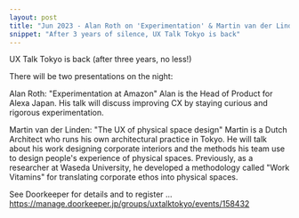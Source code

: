 ```yaml
---
layout: post
title: "Jun 2023 - Alan Roth on 'Experimentation' & Martin van der Linden on 'Physical UX'"
snippet: "After 3 years of silence, UX Talk Tokyo is back" 
---
```


UX Talk Tokyo is back (after three years, no less!)

There will be two presentations on the night:

Alan Roth: "Experimentation at Amazon"
Alan is the Head of Product for Alexa Japan. His talk will discuss improving CX by staying curious and rigorous experimentation.

Martin van der Linden: "The UX of physical space design"
Martin is a Dutch Architect who runs his own architectural practice in Tokyo. He will talk about his work designing corporate interiors and the methods his team use to design people's experience of physical spaces. Previously, as a researcher at Waseda University, he developed a methodology called "Work Vitamins" for translating corporate ethos into physical spaces.

See Doorkeeper for details and to register ...
https://manage.doorkeeper.jp/groups/uxtalktokyo/events/158432
